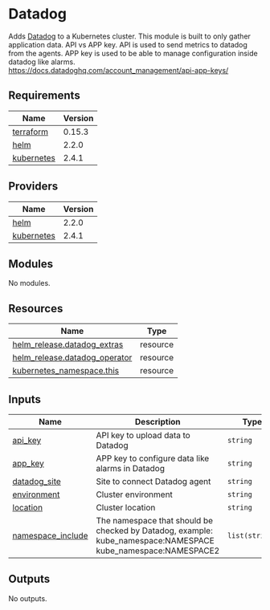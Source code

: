 # Datadog

Adds [Datadog](https://github.com/DataDog/helm-charts) to a Kubernetes cluster.
This module is built to only gather application data.
API vs APP key.
API is used to send metrics to datadog from the agents.
APP key is used to be able to manage configuration inside datadog like alarms.
https://docs.datadoghq.com/account_management/api-app-keys/

## Requirements

| Name | Version |
|------|---------|
| <a name="requirement_terraform"></a> [terraform](#requirement\_terraform) | 0.15.3 |
| <a name="requirement_helm"></a> [helm](#requirement\_helm) | 2.2.0 |
| <a name="requirement_kubernetes"></a> [kubernetes](#requirement\_kubernetes) | 2.4.1 |

## Providers

| Name | Version |
|------|---------|
| <a name="provider_helm"></a> [helm](#provider\_helm) | 2.2.0 |
| <a name="provider_kubernetes"></a> [kubernetes](#provider\_kubernetes) | 2.4.1 |

## Modules

No modules.

## Resources

| Name | Type |
|------|------|
| [helm_release.datadog_extras](https://registry.terraform.io/providers/hashicorp/helm/2.2.0/docs/resources/release) | resource |
| [helm_release.datadog_operator](https://registry.terraform.io/providers/hashicorp/helm/2.2.0/docs/resources/release) | resource |
| [kubernetes_namespace.this](https://registry.terraform.io/providers/hashicorp/kubernetes/2.4.1/docs/resources/namespace) | resource |

## Inputs

| Name | Description | Type | Default | Required |
|------|-------------|------|---------|:--------:|
| <a name="input_api_key"></a> [api\_key](#input\_api\_key) | API key to upload data to Datadog | `string` | n/a | yes |
| <a name="input_app_key"></a> [app\_key](#input\_app\_key) | APP key to configure data like alarms in Datadog | `string` | n/a | yes |
| <a name="input_datadog_site"></a> [datadog\_site](#input\_datadog\_site) | Site to connect Datadog agent | `string` | `"datadoghq.eu"` | no |
| <a name="input_environment"></a> [environment](#input\_environment) | Cluster environment | `string` | n/a | yes |
| <a name="input_location"></a> [location](#input\_location) | Cluster location | `string` | n/a | yes |
| <a name="input_namespace_include"></a> [namespace\_include](#input\_namespace\_include) | The namespace that should be checked by Datadog, example: kube\_namespace:NAMESPACE kube\_namespace:NAMESPACE2 | `list(string)` | n/a | yes |

## Outputs

No outputs.
